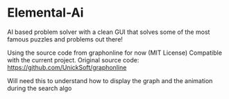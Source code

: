# Elemental-Ai
AI based problem solver with a clean GUI that solves some of the most famous puzzles and problems out there!


Using the source code from graphonline for now (MIT License)
Compatible with the current project. Original source code:
https://github.com/UnickSoft/graphonline

Will need this to understand how to display the graph and the animation during the search algo

<!-- 
Reference Links:
https://stackoverflow.com/questions/7034/graph-visualization-library-in-javascript
https://en.wikipedia.org/wiki/Missionaries_and_cannibals_problem
https://graphonline.ru/en/
https://linprog.com/main-traveling-salesman-problem
https://github.com/yusekiya/tsp_gui
https://codeburst.io/implementing-dfs-and-bfs-using-javascript-5034f3cee9a1
https://www.algorithms-and-technologies.com/a_star/javascript
https://www.freecodecamp.org/news/8-essential-graph-algorithms-in-javascript/
 -->

